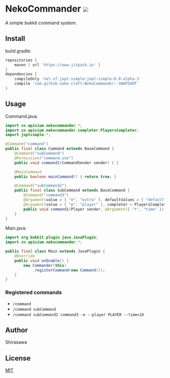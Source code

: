 # NekoCommander [![](https://www.jitpack.io/v/neko-craft/NekoCommander.svg)](https://www.jitpack.io/#neko-craft/NekoCommander)

A simple bukkit command system.

## Install

build.gradle:

```groovy
repositories {
    maven { url 'https://www.jitpack.io' }
}
dependencies {
    compileOnly 'net.sf.jopt-simple:jopt-simple:6.0-alpha-3'
    compile 'com.github.neko-craft:NekoCommander:-SNAPSHOT'
}
```

## Usage

Command.java:

```java
import cn.apisium.nekocommander.*;
import cn.apisium.nekocommander.completer.PlayersCompleter;
import joptsimple.*;

@Command("command")
public final class Command extends BaseCommand {
    @Command("subCommand")
    @Permission("command.use")
    public void command1(CommandSender sender) { }

    @MainCommand
    public boolean mainCommand() { return true; }

    @Command("subCommand2")
    public final class SubCommand extends BaseCommand {
        @Command("command3")
        @Argument(value = { "e", "extra" }, defaultValues = { "default" }, required = true, type = Boolean.class)
        @Argument(value = { "p", "player" }, completer = PlayersCompleter.class)
        public void command1(Player sender, @Argument({ "t", "time" }) int time) { }
    }
}
```

Main.java:

```java
import org.bukkit.plugin.java.JavaPlugin;
import cn.apisium.nekocommander.*;

public final class Main extends JavaPlugin {
    @Override
    public void onEnable() {
        new Commander(this)
            .registerCommand(new Command());
    }
}
```

### Registered commands

- `/command`
- `/command subCommand`
- `/command subCommand2 command3 -e --player PLAYER --time=1h`

## Author

Shirasawa

## License

[MIT](./LICENSE)
